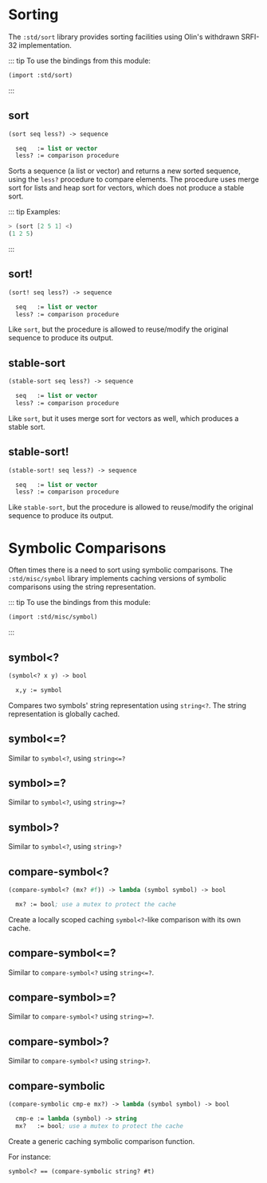 # Sorting

The `:std/sort` library provides sorting facilities using Olin's
withdrawn SRFI-32 implementation.

::: tip To use the bindings from this module:
``` scheme
(import :std/sort)
```
:::

## sort
``` scheme
(sort seq less?) -> sequence

  seq   := list or vector
  less? := comparison procedure
```

Sorts a sequence (a list or vector) and returns a new sorted sequence, using
the `less?` procedure to compare elements.
The procedure uses merge sort for lists and heap sort for vectors, which does
not produce a stable sort.

::: tip Examples:
``` scheme
> (sort [2 5 1] <)
(1 2 5)
```
:::

## sort!
``` scheme
(sort! seq less?) -> sequence

  seq   := list or vector
  less? := comparison procedure
```

Like `sort`, but the procedure is allowed to reuse/modify the original sequence to
produce its output.

## stable-sort
``` scheme
(stable-sort seq less?) -> sequence

  seq   := list or vector
  less? := comparison procedure
```

Like `sort`, but it uses merge sort for vectors as well, which produces a stable
sort.

## stable-sort!
``` scheme
(stable-sort! seq less?) -> sequence

  seq   := list or vector
  less? := comparison procedure
```

Like `stable-sort`, but the procedure is allowed to reuse/modify the original sequence to
produce its output.

# Symbolic Comparisons

Often times there is a need to sort using symbolic comparisons. The
`:std/misc/symbol` library implements caching versions of symbolic
comparisons using the string representation.

::: tip To use the bindings from this module:
``` scheme
(import :std/misc/symbol)
```
:::


## symbol<?
```scheme
(symbol<? x y) -> bool

  x,y := symbol
```

Compares two symbols' string representation using `string<?`.
The string representation is globally cached.

## symbol<=?

Similar to `symbol<?`, using `string<=?`

## symbol>=?

Similar to `symbol<?`, using `string>=?`

## symbol>?

Similar to `symbol<?`, using `string>?`

## compare-symbol<?
```scheme
(compare-symbol<? (mx? #f)) -> lambda (symbol symbol) -> bool

  mx? := bool; use a mutex to protect the cache
```

Create a locally scoped caching `symbol<?`-like comparison with its own cache.

## compare-symbol<=?

Similar to `compare-symbol<?` using `string<=?`.

## compare-symbol>=?

Similar to `compare-symbol<?` using `string>=?`.

## compare-symbol>?

Similar to `compare-symbol<?` using `string>?`.

## compare-symbolic
```scheme
(compare-symbolic cmp-e mx?) -> lambda (symbol symbol) -> bool

  cmp-e := lambda (symbol) -> string
  mx?   := bool; use a mutex to protect the cache
```

Create a generic caching symbolic comparison function.

For instance:
```
symbol<? == (compare-symbolic string? #t)
```
